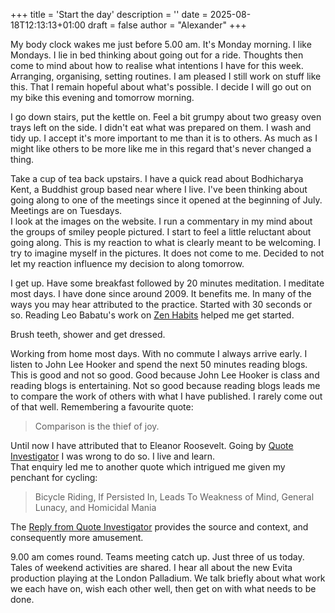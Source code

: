 +++
title = 'Start the day'
description = ''
date = 2025-08-18T12:13:13+01:00
draft = false
author = "Alexander"
+++

 My body clock wakes me just before 5.00 am. It's Monday morning. I like Mondays. I lie in bed thinking about going out for a ride. Thoughts then come to mind about how to realise what intentions I have for this week. Arranging, organising, setting routines. I am pleased I still work on stuff like this. That I remain hopeful about what's possible. I decide I will go out on my bike this evening and tomorrow morning. 

I go down stairs, put the kettle on. Feel a bit grumpy about two greasy oven trays left on the side. I didn't eat what was prepared on them. I wash and tidy up. I accept it's more important to me than it is to others. As much as I might like others to be more like me in this regard that's never changed a thing. 

Take a cup of tea back upstairs. I have a quick read about Bodhicharya Kent, a Buddhist group based near where I live. I've been thinking about going along to one of the meetings since it opened at the beginning of July. Meetings are on Tuesdays.\
I look at the images on the website. I run a commentary in my mind about the groups of smiley people pictured. I start to feel a little reluctant about going along. This is my reaction to what is clearly meant to be welcoming. I try to imagine myself in the pictures. It does not come to me. Decided to not let my reaction influence my decision to along tomorrow.

I get up. Have some breakfast followed by 20 minutes meditation. I meditate most days. I have done since around 2009. It benefits me. In many of the ways you may hear attributed to the practice. Started with 30 seconds or so. Reading Leo Babatu's work on [Zen Habits](https://zenhabits.net) helped me get started. 

Brush teeth, shower and get dressed.  

Working from home most days. With no commute I always arrive early. I listen to John Lee Hooker and spend the next 50 minutes reading blogs. This is good and not so good. Good because John Lee Hooker is class and reading blogs is entertaining. Not so good because reading blogs leads me to compare the work of others with what I have published. I rarely come out of that well. Remembering a favourite quote: 

> Comparison is the thief of joy. 

Until now I have attributed that to Eleanor Roosevelt. Going by [Quote Investigator](https://quoteinvestigator.com/2021/02/06/thief-of-joy/)  I was wrong to do so. I live and learn.\
That enquiry led me to another quote which intrigued me given my penchant for cycling: 

> Bicycle Riding, If Persisted In, Leads To Weakness of Mind, General Lunacy, and Homicidal Mania

The [Reply from Quote Investigator](https://quoteinvestigator.com/2021/02/04/bicycle-lunacy/#0ed47a71-a234-4aaf-bd72-1daa908d29f0-link) provides the source and context, and consequently more amusement.

9.00 am comes round. Teams meeting catch up. Just three of us today. Tales of weekend activities are shared. I hear all about the new Evita production playing at the London Palladium.  We talk briefly about what work we each have on, wish each other well, then get on with what needs to be done. 